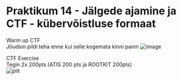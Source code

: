 # Praktikum 14 - Jälgede ajamine ja CTF - kübervõistluse formaat 

Warm up CTF  
Jõudsin pildi teha enne kui selle kogemata kinni panin
![image](https://github.com/JuhanPauklin/AndmeturbePraktikumid/assets/90179916/d8a2c7eb-91f1-49d1-8e46-beccb66abc83)

CTF Exercise  
Tegin 2x 200pts (ATIS 200 pts ja ROOTKIT 200pts)  
![pilt](https://github.com/JuhanPauklin/AndmeturbePraktikumid/assets/90179916/fe1bee76-45b8-4f6a-9dc2-c7008ce504f4)

